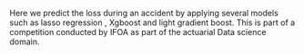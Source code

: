 Here we predict the loss during an accident by applying several models such as lasso regression , Xgboost and light gradient boost.
This is part of a competition conducted by IFOA as part of the actuarial Data science domain.
